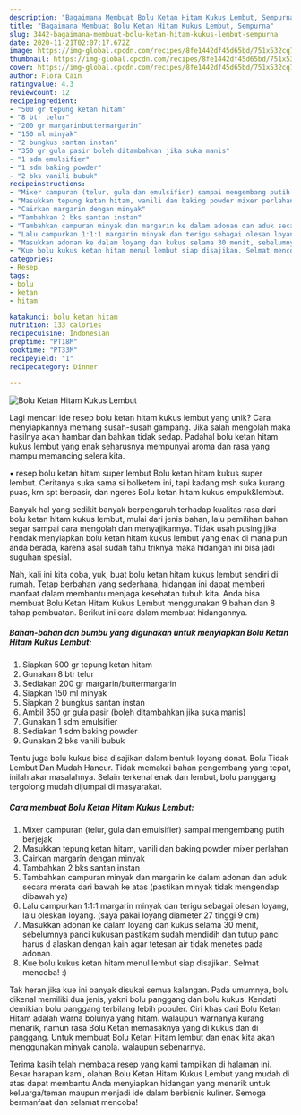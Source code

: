 ```yaml
---
description: "Bagaimana Membuat Bolu Ketan Hitam Kukus Lembut, Sempurna"
title: "Bagaimana Membuat Bolu Ketan Hitam Kukus Lembut, Sempurna"
slug: 3442-bagaimana-membuat-bolu-ketan-hitam-kukus-lembut-sempurna
date: 2020-11-21T02:07:17.672Z
image: https://img-global.cpcdn.com/recipes/8fe1442df45d65bd/751x532cq70/bolu-ketan-hitam-kukus-lembut-foto-resep-utama.jpg
thumbnail: https://img-global.cpcdn.com/recipes/8fe1442df45d65bd/751x532cq70/bolu-ketan-hitam-kukus-lembut-foto-resep-utama.jpg
cover: https://img-global.cpcdn.com/recipes/8fe1442df45d65bd/751x532cq70/bolu-ketan-hitam-kukus-lembut-foto-resep-utama.jpg
author: Flora Cain
ratingvalue: 4.3
reviewcount: 12
recipeingredient:
- "500 gr tepung ketan hitam"
- "8 btr telur"
- "200 gr margarinbuttermargarin"
- "150 ml minyak"
- "2 bungkus santan instan"
- "350 gr gula pasir boleh ditambahkan jika suka manis"
- "1 sdm emulsifier"
- "1 sdm baking powder"
- "2 bks vanili bubuk"
recipeinstructions:
- "Mixer campuran (telur, gula dan emulsifier) sampai mengembang putih berjejak"
- "Masukkan tepung ketan hitam, vanili dan baking powder mixer perlahan"
- "Cairkan margarin dengan minyak"
- "Tambahkan 2 bks santan instan"
- "Tambahkan campuran minyak dan margarin ke dalam adonan dan aduk secara merata dari bawah ke atas (pastikan minyak tidak mengendap dibawah ya)"
- "Lalu campurkan 1:1:1 margarin minyak dan terigu sebagai olesan loyang, lalu oleskan loyang. (saya pakai loyang diameter 27 tinggi 9 cm)"
- "Masukkan adonan ke dalam loyang dan kukus selama 30 menit, sebelumnya panci kukusan pastikam sudah mendidih dan tutup panci harus d alaskan dengan kain agar tetesan air tidak menetes pada adonan."
- "Kue bolu kukus ketan hitam menul lembut siap disajikan. Selmat mencoba! :)"
categories:
- Resep
tags:
- bolu
- ketan
- hitam

katakunci: bolu ketan hitam 
nutrition: 133 calories
recipecuisine: Indonesian
preptime: "PT18M"
cooktime: "PT33M"
recipeyield: "1"
recipecategory: Dinner

---
```



![Bolu Ketan Hitam Kukus Lembut](https://img-global.cpcdn.com/recipes/8fe1442df45d65bd/751x532cq70/bolu-ketan-hitam-kukus-lembut-foto-resep-utama.jpg)

Lagi mencari ide resep bolu ketan hitam kukus lembut yang unik? Cara menyiapkannya memang susah-susah gampang. Jika salah mengolah maka hasilnya akan hambar dan bahkan tidak sedap. Padahal bolu ketan hitam kukus lembut yang enak seharusnya mempunyai aroma dan rasa yang mampu memancing selera kita.

• resep bolu ketan hitam super lembut Bolu ketan hitam kukus super lembut. Ceritanya suka sama si bolketem ini, tapi kadang msh suka kurang puas, krn spt berpasir, dan ngeres Bolu ketan hitam kukus empuk&amp;lembut.

Banyak hal yang sedikit banyak berpengaruh terhadap kualitas rasa dari bolu ketan hitam kukus lembut, mulai dari jenis bahan, lalu pemilihan bahan segar sampai cara mengolah dan menyajikannya. Tidak usah pusing jika hendak menyiapkan bolu ketan hitam kukus lembut yang enak di mana pun anda berada, karena asal sudah tahu triknya maka hidangan ini bisa jadi suguhan spesial.


Nah, kali ini kita coba, yuk, buat bolu ketan hitam kukus lembut sendiri di rumah. Tetap berbahan yang sederhana, hidangan ini dapat memberi manfaat dalam membantu menjaga kesehatan tubuh kita. Anda bisa membuat Bolu Ketan Hitam Kukus Lembut menggunakan 9 bahan dan 8 tahap pembuatan. Berikut ini cara dalam membuat hidangannya.

<!--inarticleads1-->

##### Bahan-bahan dan bumbu yang digunakan untuk menyiapkan Bolu Ketan Hitam Kukus Lembut:

1. Siapkan 500 gr tepung ketan hitam
1. Gunakan 8 btr telur
1. Sediakan 200 gr margarin/buttermargarin
1. Siapkan 150 ml minyak
1. Siapkan 2 bungkus santan instan
1. Ambil 350 gr gula pasir (boleh ditambahkan jika suka manis)
1. Gunakan 1 sdm emulsifier
1. Sediakan 1 sdm baking powder
1. Gunakan 2 bks vanili bubuk


Tentu juga bolu kukus bisa disajikan dalam bentuk loyang donat. Bolu Tidak Lembut Dan Mudah Hancur. Tidak memakai bahan pengembang yang tepat, inilah akar masalahnya. Selain terkenal enak dan lembut, bolu panggang tergolong mudah dijumpai di masyarakat. 

<!--inarticleads2-->

##### Cara membuat Bolu Ketan Hitam Kukus Lembut:

1. Mixer campuran (telur, gula dan emulsifier) sampai mengembang putih berjejak
1. Masukkan tepung ketan hitam, vanili dan baking powder mixer perlahan
1. Cairkan margarin dengan minyak
1. Tambahkan 2 bks santan instan
1. Tambahkan campuran minyak dan margarin ke dalam adonan dan aduk secara merata dari bawah ke atas (pastikan minyak tidak mengendap dibawah ya)
1. Lalu campurkan 1:1:1 margarin minyak dan terigu sebagai olesan loyang, lalu oleskan loyang. (saya pakai loyang diameter 27 tinggi 9 cm)
1. Masukkan adonan ke dalam loyang dan kukus selama 30 menit, sebelumnya panci kukusan pastikam sudah mendidih dan tutup panci harus d alaskan dengan kain agar tetesan air tidak menetes pada adonan.
1. Kue bolu kukus ketan hitam menul lembut siap disajikan. Selmat mencoba! :)


Tak heran jika kue ini banyak disukai semua kalangan. Pada umumnya, bolu dikenal memiliki dua jenis, yakni bolu panggang dan bolu kukus. Kendati demikian bolu panggang terbilang lebih populer. Ciri khas dari Bolu Ketan Hitam adalah warna bolunya yang hitam. walaupun warnanya kurang menarik, namun rasa Bolu Ketan memasaknya yang di kukus dan di panggang. Untuk membuat Bolu Ketan Hitam lembut dan enak kita akan menggunakan minyak canola. walaupun sebenarnya. 

Terima kasih telah membaca resep yang kami tampilkan di halaman ini. Besar harapan kami, olahan Bolu Ketan Hitam Kukus Lembut yang mudah di atas dapat membantu Anda menyiapkan hidangan yang menarik untuk keluarga/teman maupun menjadi ide dalam berbisnis kuliner. Semoga bermanfaat dan selamat mencoba!
